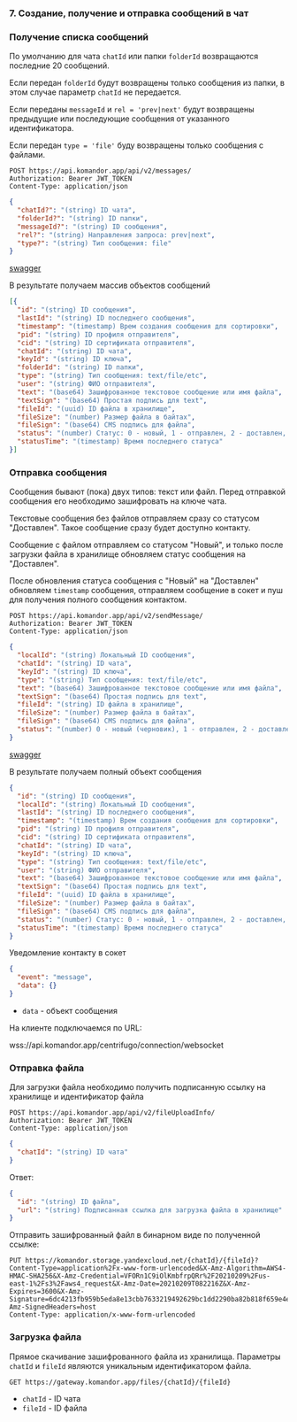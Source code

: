 ### 7. Создание, получение и отправка сообщений в чат

### Получение списка сообщений

По умолчанию для чата `chatId` или папки `folderId` возвращаются последние 20 сообщений. 

Если передан `folderId` будут возвращены только сообщения из папки, в этом случае параметр `chatId` не передается.

Если переданы `messageId` и `rel = 'prev|next'` будут возвращены предыдущие или последующие сообщения от указанного 
идентификатора.

Если передан `type = 'file'` буду возвращены только сообщения с файлами.

```http request
POST https://api.komandor.app/api/v2/messages/
Authorization: Bearer JWT_TOKEN
Content-Type: application/json
```
```json
{
  "chatId?": "(string) ID чата",
  "folderId?": "(string) ID папки",
  "messageId?": "(string) ID сообщения",
  "rel?": "(string) Направления запроса: prev|next",
  "type?": "(string) Тип сообщения: file"
}
```

[swagger](https://api.komandor.app/docs/static/index.html#/Messages/post_api_messages_)

В результате получаем массив объектов сообщений

```json
[{
  "id": "(string) ID сообщения",
  "lastId": "(string) ID последнего сообщения",
  "timestamp": "(timestamp) Врем создания сообщения для сортировки",
  "pid": "(string) ID профиля отправителя",
  "cid": "(string) ID сертификата отправителя",
  "chatId": "(string) ID чата",
  "keyId": "(string) ID ключа",
  "folderId": "(string) ID папки",
  "type": "(string) Тип сообщения: text/file/etc",
  "user": "(string) ФИО отправителя",
  "text": "(base64) Зашифрованное текстовое сообщение или имя файла",
  "textSign": "(base64) Простая подпись для text",
  "fileId": "(uuid) ID файла в хранилище",
  "fileSize": "(number) Размер файла в байтах",
  "fileSign": "(base64) CMS подпись для файла",
  "status": "(number) Статус: 0 - новый, 1 - отправлен, 2 - доставлен, 3 - прочитан",
  "statusTime": "(timestamp) Время последнего статуса"
}]
```

### Отправка сообщения

Сообщения бывают (пока) двух типов: текст или файл. Перед отправкой сообщения его необходимо зашифровать на ключе чата.

Текстовые сообщения без файлов отправляем сразу со статусом "Доставлен". Такое сообщение сразу будет доступно контакту.

Сообщение с файлом отправляем со статусом "Новый", и только после загрузки файла в хранилище обновляем статус сообщения 
на "Доставлен". 

После обновления статуса сообщения с "Новый" на "Доставлен" обновляем `timestamp` сообщения, отправляем сообщение в
сокет и пуш для получения полного сообщения контактом.

```http request
POST https://api.komandor.app/api/v2/sendMessage/
Authorization: Bearer JWT_TOKEN
Content-Type: application/json
```
```json
{
  "localId": "(string) Локальный ID сообщения",
  "chatId": "(string) ID чата",
  "keyId": "(string) ID ключа",
  "type": "(string) Тип сообщения: text/file/etc",
  "text": "(base64) Зашифрованное текстовое сообщение или имя файла",
  "textSign": "(base64) Простая подпись для text",
  "fileId": "(string) ID файла в хранилище",
  "fileSize": "(number) Размер файла в байтах",
  "fileSign": "(base64) CMS подпись для файла",
  "status": "(number) 0 - новый (черновик), 1 - отправлен, 2 - доставлен, 3 - прочитан"
}
```

[swagger](https://api.komandor.app/docs/static/index.html#/Messages/post_api_sendMessage_)

В результате получаем полный объект сообщения

```json
{
  "id": "(string) ID сообщения",
  "localId": "(string) Локальный ID сообщения",
  "lastId": "(string) ID последнего сообщения",
  "timestamp": "(timestamp) Врем создания сообщения для сортировки",
  "pid": "(string) ID профиля отправителя",
  "cid": "(string) ID сертификата отправителя",
  "chatId": "(string) ID чата",
  "keyId": "(string) ID ключа",
  "type": "(string) Тип сообщения: text/file/etc",
  "user": "(string) ФИО отправителя",
  "text": "(base64) Зашифрованное текстовое сообщение или имя файла",
  "textSign": "(base64) Простая подпись для text",
  "fileId": "(uuid) ID файла в хранилище",
  "fileSize": "(number) Размер файла в байтах",
  "fileSign": "(base64) CMS подпись для файла",
  "status": "(number) Статус: 0 - новый, 1 - отправлен, 2 - доставлен, 3 - прочитан",
  "statusTime": "(timestamp) Время последнего статуса"
}
```

Уведомление контакту в сокет

```json
{
  "event": "message",
  "data": {}
}
```
- `data` - объект сообщения

На клиенте подключаемся по URL:

wss://api.komandor.app/centrifugo/connection/websocket

### Отправка файла

Для загрузки файла необходимо получить подписанную ссылку на хранилище и идентификатор файла

```http request
POST https://api.komandor.app/api/v2/fileUploadInfo/
Authorization: Bearer JWT_TOKEN
Content-Type: application/json
```
```json
{
  "chatId": "(string) ID чата"
}
```

Ответ:

```json
{
  "id": "(string) ID файла",
  "url": "(string) Подписанная ссылка для загрузка файла в хранилище"
}
```

Отправить зашифрованный файл в бинарном виде по полученной ссылке:

```http request
PUT https://komandor.storage.yandexcloud.net/{chatId}/{fileId}?Content-Type=application%2Fx-www-form-urlencoded&X-Amz-Algorithm=AWS4-HMAC-SHA256&X-Amz-Credential=VFORn1C9iOlKmbfrpQRr%2F20210209%2Fus-east-1%2Fs3%2Faws4_request&X-Amz-Date=20210209T082216Z&X-Amz-Expires=3600&X-Amz-Signature=6dc4213fb959b5eda8e13cbb7633219492629bc1dd2290ba82b818f659e4ef07&X-Amz-SignedHeaders=host
Content-Type: application/x-www-form-urlencoded
```

### Загрузка файла

Прямое скачивание зашифрованного файла из хранилища. Параметры `chatId` и `fileId` являются уникальным идентификатором файла.

```http request
GET https://gateway.komandor.app/files/{chatId}/{fileId}
```
- `chatId` - ID чата
- `fileId` - ID файла

